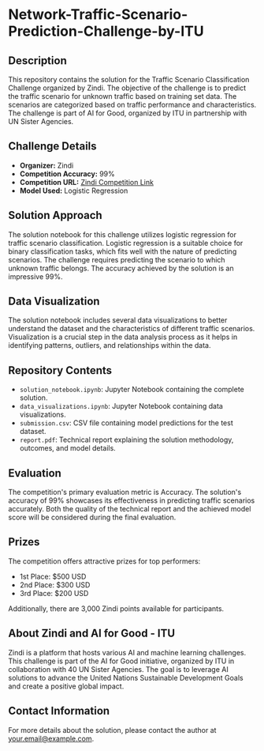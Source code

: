 # Network-Traffic-Scenario-Prediction-Challenge-by-ITU

## Description

This repository contains the solution for the Traffic Scenario Classification Challenge organized by Zindi. The objective of the challenge is to predict the traffic scenario for unknown traffic based on training set data. The scenarios are categorized based on traffic performance and characteristics. The challenge is part of AI for Good, organized by ITU in partnership with UN Sister Agencies.

## Challenge Details

- **Organizer:** Zindi
- **Competition Accuracy:** 99%
- **Competition URL:** [Zindi Competition Link]([https://www.zindi.org/competitions/](https://zindi.africa/competitions/network-traffic-scenario-prediction-challenge))
- **Model Used:** Logistic Regression

## Solution Approach

The solution notebook for this challenge utilizes logistic regression for traffic scenario classification. Logistic regression is a suitable choice for binary classification tasks, which fits well with the nature of predicting scenarios. The challenge requires predicting the scenario to which unknown traffic belongs. The accuracy achieved by the solution is an impressive 99%.

## Data Visualization

The solution notebook includes several data visualizations to better understand the dataset and the characteristics of different traffic scenarios. Visualization is a crucial step in the data analysis process as it helps in identifying patterns, outliers, and relationships within the data.

## Repository Contents

- `solution_notebook.ipynb`: Jupyter Notebook containing the complete solution.
- `data_visualizations.ipynb`: Jupyter Notebook containing data visualizations.
- `submission.csv`: CSV file containing model predictions for the test dataset.
- `report.pdf`: Technical report explaining the solution methodology, outcomes, and model details.

## Evaluation

The competition's primary evaluation metric is Accuracy. The solution's accuracy of 99% showcases its effectiveness in predicting traffic scenarios accurately. Both the quality of the technical report and the achieved model score will be considered during the final evaluation.

## Prizes

The competition offers attractive prizes for top performers:
- 1st Place: $500 USD
- 2nd Place: $300 USD
- 3rd Place: $200 USD

Additionally, there are 3,000 Zindi points available for participants.

## About Zindi and AI for Good - ITU

Zindi is a platform that hosts various AI and machine learning challenges. This challenge is part of the AI for Good initiative, organized by ITU in collaboration with 40 UN Sister Agencies. The goal is to leverage AI solutions to advance the United Nations Sustainable Development Goals and create a positive global impact.

## Contact Information

For more details about the solution, please contact the author at [your.email@example.com](mailto:your.email@example.com).
